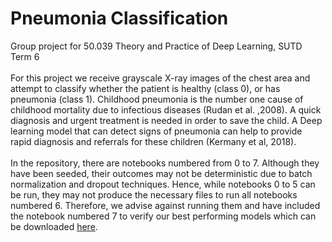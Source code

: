# Pneumonia Classification
Group project for 50.039 Theory and Practice of Deep Learning, SUTD Term 6
<br>
<br> For this project we receive grayscale X-ray images of the chest area and attempt to classify whether the patient is healthy (class 0), or has pneumonia (class 1). Childhood pneumonia is the number one cause of childhood mortality due to infectious diseases (Rudan et al. ,2008). A quick diagnosis and urgent treatment is needed in order to save the child. A Deep learning model that can detect signs of pneumonia can help to provide rapid diagnosis and referrals for these children (Kermany et al, 2018).
<br>
<br> In the repository, there are notebooks numbered from 0 to 7. Although they have been seeded, their outcomes may not be deterministic due to batch normalization and dropout techniques. Hence, while notebooks 0 to 5 can be run, they may not produce the necessary files to run all notebooks numbered 6. Therefore, we advise against running them and have included the notebook numbered 7 to verify our best performing models which can be downloaded [here](https://drive.google.com/drive/folders/1zcXmKO0L9nvmTLk23JpvpBmgLlQouqLa?usp=sharing).
